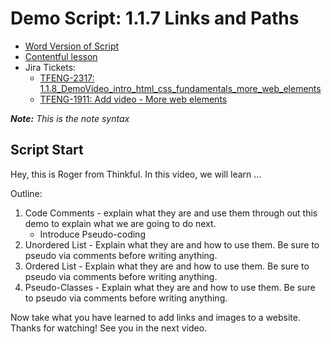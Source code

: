 # Demo Script: 1.1.7 Links and Paths

* [Word Version of Script](https://chegg-my.sharepoint.com/:w:/p/rocampbell/Eah6wQvm-9dIlSxXoIl14kcBUFCHR7dYleXcIV-VxaVpZw?e=MIGJrV)
* [Contentful lesson](https://overview.thinkful.com/preview/JS-MODULAR/version/1/introduction-to-web-development/guild-b2b-eng-module-introduction-html-css-fundamentals/modeng-more-web-elements)
* Jira Tickets:
  * [TFENG-2317: 1.1.8_DemoVideo_intro_html_css_fundamentals_more_web_elements](https://chegg.atlassian.net/browse/TFENG-2317)
  * [TFENG-1911: Add video - More web elements](https://chegg.atlassian.net/browse/TFENG-1911)

_**Note:** This is the note syntax_

## Script Start

Hey, this is Roger from Thinkful. In this video, we will learn ...


Outline:
1. Code Comments - explain what they are and use them through out this demo to explain what we are going to do next.
   * Introduce Pseudo-coding
2. Unordered List - Explain what they are and how to use them. Be sure to pseudo via comments before writing anything.
3. Ordered List - Explain what they are and how to use them. Be sure to pseudo via comments before writing anything.
4. Pseudo-Classes - Explain what they are and how to use them. Be sure to pseudo via comments before writing anything.




Now take what you have learned to add links and images to a website. Thanks for watching! See you in the next video.